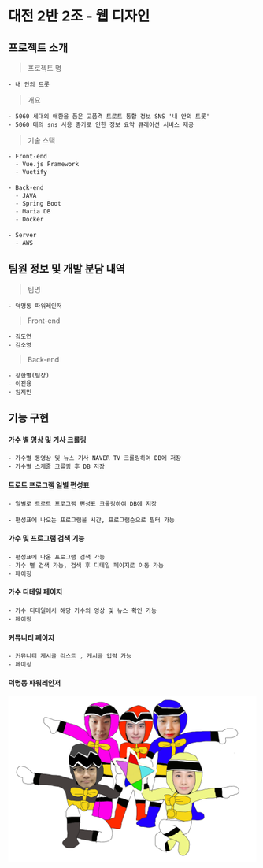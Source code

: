 # 대전 2반 2조 - 웹 디자인

## 프로젝트 소개

> 프로젝트 명

    - 내 안의 트롯

> 개요
    
    - 5060 세대의 애환을 품은 고품격 트로트 통합 정보 SNS '내 안의 트롯'
    - 5060 대의 sns 사용 증가로 인한 정보 요약 큐레이션 서비스 제공  

> 기술 스택

    - Front-end
      - Vue.js Framework
      - Vuetify
    
    - Back-end
      - JAVA 
      - Spring Boot
      - Maria DB
      - Docker
    
    - Server
      - AWS    



## 팀원 정보 및 개발 분담 내역

> 팀명

    - 덕명동 파워레인저

> Front-end

    - 김도연
    - 김소영

>  Back-end

    - 장한별(팀장)
    - 이진용
    - 임지민



## 기능 구현


#### 가수 별 영상 및 기사 크롤링

    - 가수별 동영상 및 뉴스 기사 NAVER TV 크롤링하여 DB에 저장
    - 가수별 스케줄 크롤링 후 DB 저장 
    

#### 트로트 프로그램 일별 편성표

    - 일별로 트로트 프로그램 편성표 크롤링하여 DB에 저장
    
    - 편성표에 나오는 프로그램을 시간, 프로그램순으로 필터 가능

      

#### 가수 및 프로그램 검색 기능

    - 편성표에 나온 프로그램 검색 가능
    - 가수 별 검색 가능, 검색 후 디테일 페이지로 이동 가능
    - 페이징 


#### 가수 디테일 페이지

    - 가수 디테일에서 해당 가수의 영상 및 뉴스 확인 가능 
    - 페이징
    

#### 커뮤니티 페이지

    - 커뮤니티 게시글 리스트 , 게시글 입력 가능
    - 페이징
    
    
#### 덕명동 파워레인저  

![덕명동 파워레인저의 힘을 보여줄겠다](./S(owo)Z/dmp.png)